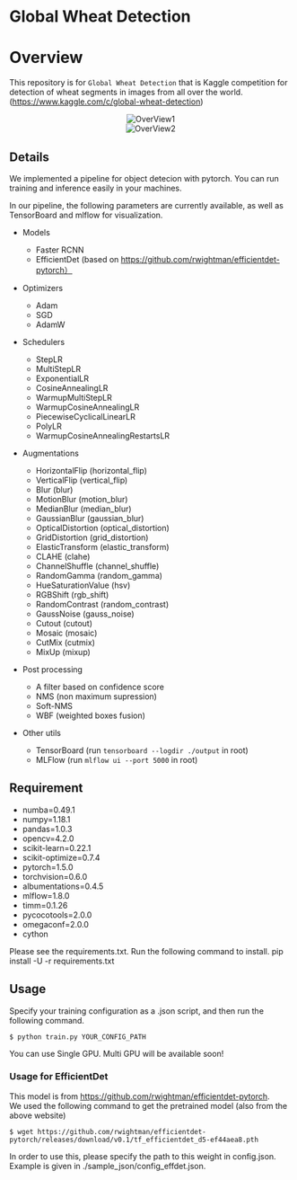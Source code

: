 # Global Wheat Detection

# Overview

This repository is for `Global Wheat Detection` that is Kaggle competition for detection of wheat segments in images from all over the world. (https://www.kaggle.com/c/global-wheat-detection)

<div align="center">
<img src="https://user-images.githubusercontent.com/18682053/82140037-b8573d80-9867-11ea-9acb-89bae6fb192e.png" title="OverView1">
</div>

<div align="center">
<img src="https://user-images.githubusercontent.com/18682053/82140038-b8efd400-9867-11ea-8618-b4abfb32640a.png" title="OverView2">
</div>


## Details

We implemented a pipeline for object detecion with pytorch. You can run training and inference easily in your machines.

In our pipeline, the following parameters are currently available, as well as TensorBoard and mlflow for visualization.

- Models
  -  Faster RCNN
  -  EfficientDet (based on https://github.com/rwightman/efficientdet-pytorch）
 
- Optimizers
  - Adam
  - SGD
  - AdamW

- Schedulers
  - StepLR
  - MultiStepLR
  - ExponentialLR
  - CosineAnnealingLR
  - WarmupMultiStepLR
  - WarmupCosineAnnealingLR
  - PiecewiseCyclicalLinearLR
  - PolyLR
  - WarmupCosineAnnealingRestartsLR
  
- Augmentations
  - HorizontalFlip (horizontal_flip)
  - VerticalFlip (vertical_flip)
  - Blur (blur)
  - MotionBlur (motion_blur)
  - MedianBlur (median_blur)
  - GaussianBlur (gaussian_blur)
  - OpticalDistortion (optical_distortion)
  - GridDistortion (grid_distortion)
  - ElasticTransform (elastic_transform)
  - CLAHE (clahe)
  - ChannelShuffle (channel_shuffle)
  - RandomGamma (random_gamma)
  - HueSaturationValue (hsv)
  - RGBShift (rgb_shift)
  - RandomContrast (random_contrast)
  - GaussNoise (gauss_noise)
  - Cutout (cutout)
  - Mosaic (mosaic)
  - CutMix (cutmix)
  - MixUp (mixup)

- Post processing
  - A filter based on confidence score
  - NMS (non maximum supression)
  - Soft-NMS
  - WBF (weighted boxes fusion)

- Other utils
  - TensorBoard (run `tensorboard --logdir ./output` in root)
  - MLFlow (run `mlflow ui --port 5000` in root)
 
## Requirement
- numba=0.49.1 
- numpy=1.18.1
- pandas=1.0.3
- opencv=4.2.0
- scikit-learn=0.22.1 
- scikit-optimize=0.7.4  
- pytorch=1.5.0 
- torchvision=0.6.0 
- albumentations=0.4.5
- mlflow=1.8.0 
- timm=0.1.26
- pycocotools=2.0.0
- omegaconf=2.0.0
- cython

Please see the requirements.txt. Run the following command to install.
pip install -U -r requirements.txt


## Usage
Specify your training configuration as a .json script, and then run the following command.

```
$ python train.py YOUR_CONFIG_PATH
```

You can use Single GPU.
Multi GPU will be available soon!

### Usage for EfficientDet
This model is from https://github.com/rwightman/efficientdet-pytorch.  
We used the following command to get the pretrained model (also from the above website)  
```
$ wget https://github.com/rwightman/efficientdet-pytorch/releases/download/v0.1/tf_efficientdet_d5-ef44aea8.pth
```
In order to use this, please specify the path to this weight in config.json. Example is given in ./sample_json/config_effdet.json.

